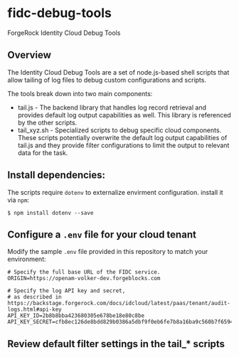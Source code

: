 # fidc-debug-tools
ForgeRock Identity Cloud Debug Tools

## Overview
The Identity Cloud Debug Tools are a set of node.js-based shell scripts that allow tailing of log files to debug custom configurations and scripts.

The tools break down into two main components:
- tail.js - The backend library that handles log record retrieval and provides default log output capabilities as well. This library is referenced by the other scripts.
- tail_xyz.sh - Specialized scripts to debug specific cloud components. These scripts potentially overwrite the default log output capabilities of tail.js and they provide filter configurations to limit the output to relevant data for the task.

## Install dependencies:
The scripts require `dotenv` to externalize envirment configuration. install it via `npm`:
```
$ npm install dotenv --save
```

## Configure a `.env` file for your cloud tenant
Modify the sample `.env` file provided in this repository to match your environment:
```
# Specify the full base URL of the FIDC service.
ORIGIN=https://openam-volker-dev.forgeblocks.com

# Specify the log API key and secret,
# as described in https://backstage.forgerock.com/docs/idcloud/latest/paas/tenant/audit-logs.html#api-key
API_KEY_ID=2b8b8bba423680305e678be18e80c8be
API_KEY_SECRET=cfb8ec126de8bdd829b0386a5dbf9f0eb6fe7b8a16ba9c560b7f65949e607985
```

## Review default filter settings in the tail_* scripts
